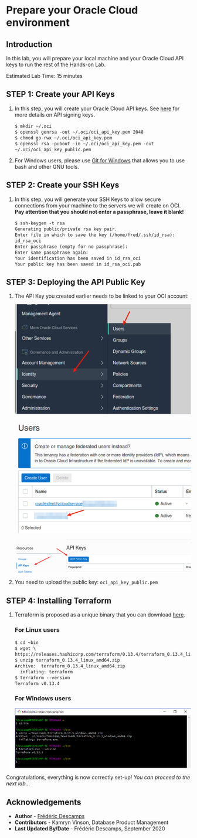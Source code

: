 # Prepare your Oracle Cloud environment

## Introduction

In this lab, you will prepare your local machine and your Oracle Cloud API keys to run the rest of the Hands-on Lab.

Estimated Lab Time: 15 minutes
 
## **STEP 1**: Create your API Keys

1. In this step, you will create your Oracle Cloud API keys. See [here](https://docs.cloud.oracle.com/en-us/iaas/Content/API/Concepts/apisigningkey.htm#two) for more details on API signing keys.

    ```
    $ mkdir ~/.oci
    $ openssl genrsa -out ~/.oci/oci_api_key.pem 2048
    $ chmod go-rwx ~/.oci/oci_api_key.pem
    $ openssl rsa -pubout -in ~/.oci/oci_api_key.pem -out ~/.oci/oci_api_key_public.pem
    ```

2. For Windows users, please use [Git for Windows](https://github.com/git-for-windows/git/releases/latest) that allows you to use bash and other GNU tools.


## **STEP 2**: Create your SSH Keys

1. In this step, you will generate your SSH Keys to allow secure connections from your machine to the servers we will create on OCI. **Pay attention that you should not enter a passphrase, leave it blank!**

    ```
    $ ssh-keygen -t rsa
    Generating public/private rsa key pair.
    Enter file in which to save the key (/home/fred/.ssh/id_rsa): id_rsa_oci
    Enter passphrase (empty for no passphrase): 
    Enter same passphrase again: 
    Your identification has been saved in id_rsa_oci
    Your public key has been saved in id_rsa_oci.pub
    ```


## **STEP 3**: Deploying the API Public Key


1. The API Key you created earlier needs to be linked to your OCI account: 

    ![](.././images/gui/10b.png)

    ![](.././images/gui/10c.png)

    ![](.././images/gui/11.png)

2. You need to upload the public key: `oci_api_key_public.pem`

## **STEP 4**: Installing Terraform

1. Terraform is proposed as a unique binary that you can download [here](https://www.terraform.io/downloads.html).

    ### For Linux users

    ```
    $ cd ~bin
    $ wget \
    https://releases.hashicorp.com/terraform/0.13.4/terraform_0.13.4_linux_amd64.zip
    $ unzip terraform_0.13.4_linux_amd64.zip 
    Archive:  terraform_0.13.4_linux_amd64.zip
      inflating: terraform 
    $ terraform --version
    Terraform v0.13.4
    ``` 

    ### For Windows users

    ![](.././images/windows/win04.png)

Congratulations, everything is now correctly set-up! *You can proceed to the next lab…*

## Acknowledgements

- **Author** - [Frédéric Descamps](https://lefred.be)
- **Contributors** - Kamryn Vinson, Database Product Management
- **Last Updated By/Date** - Frédéric Descamps, September 2020


